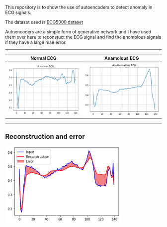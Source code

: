 This repository is to show the use of autoencoders to detect anomaly in ECG signals. 

The dataset used is [ECG5000 dataset](http://www.timeseriesclassification.com/description.php?Dataset=ECG5000)

Autoencoders are a simple form of generative network and I have used them over here to reconstuct the ECG signal and find the anomolous signals if they have a large mae error.

---

| Normal ECG | Anamolous ECG|
|------------|--------------|
| ![](https://github.com/Jash-2000/Bio-Medical-Engineering/blob/main/ECG_Anomaly_Detection/NormalECG.png)         | ![](https://github.com/Jash-2000/Bio-Medical-Engineering/blob/main/ECG_Anomaly_Detection/AnomolousECG.png) |

---

## Reconstruction and error

![](https://github.com/Jash-2000/Bio-Medical-Engineering/blob/main/ECG_Anomaly_Detection/Reconstruction.png)
